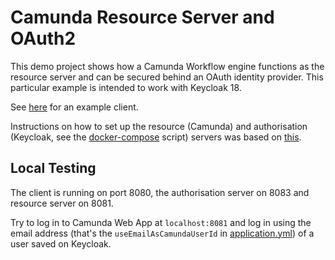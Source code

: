 # Camunda Resource Server and OAuth2

This demo project shows how a Camunda Workflow engine functions as the resource server and 
can be secured behind an OAuth identity provider. This particular example is intended to work with Keycloak 18.

See [here](https://github.com/jfspps/CamundaOAuthClientDemo) for an example client.

Instructions on how to set up the resource (Camunda) and authorisation (Keycloak, see the [docker-compose](/docker/docker-compose.yml) script) servers was based on [this](https://github.com/camunda-community-hub/camunda-bpm-identity-keycloak).

## Local Testing

The client is running on port 8080, the authorisation server on 8083 and resource server on 8081.

Try to log in to Camunda Web App at `localhost:8081` and log in using the email address (that's the `useEmailAsCamundaUserId` 
in [application.yml](/src/main/resources/application.yml)) of a user saved on Keycloak.
